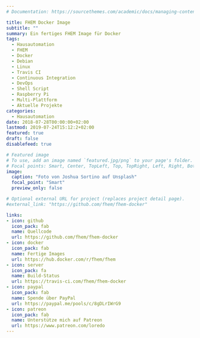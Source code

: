 ```yaml
---
# Documentation: https://sourcethemes.com/academic/docs/managing-content/

title: FHEM Docker Image
subtitle: ""
summary: Ein fertiges FHEM Image für Docker
tags:
  - Hausautomation
  - FHEM
  - Docker
  - Debian
  - Linux
  - Travis CI
  - Continuous Integration
  - DevOps
  - Shell Script
  - Raspberry Pi
  - Multi-Plattform
  - Aktuelle Projekte
categories:
  - Hausautomation
date: 2018-07-28T00:00:00+02:00
lastmod: 2019-07-24T15:12:2+02:00
featured: true
draft: false
disablefeed: true

# Featured image
# To use, add an image named `featured.jpg/png` to your page's folder.
# Focal points: Smart, Center, TopLeft, Top, TopRight, Left, Right, BottomLeft, Bottom, BottomRight.
image:
  caption: "Foto von Joshua Sortino auf Unsplash"
  focal_point: "Smart"
  preview_only: false

# Optional external URL for project (replaces project detail page).
#external_link: "https://github.com/fhem/fhem-docker"

links:
- icon: github
  icon_pack: fab
  name: Quellcode
  url: https://github.com/fhem/fhem-docker
- icon: docker
  icon_pack: fab
  name: Fertige Images
  url: https://hub.docker.com/r/fhem/fhem
- icon: server
  icon_pack: fa
  name: Build-Status
  url: https://travis-ci.com/fhem/fhem-docker
- icon: paypal
  icon_pack: fab
  name: Spende über PayPal
  url: https://paypal.me/pools/c/8gDLrIWrG9
- icon: patreon
  icon_pack: fab
  name: Unterstütze mich auf Patreon
  url: https://www.patreon.com/loredo
---
```

